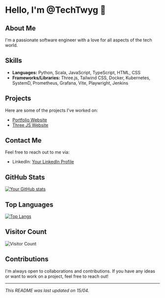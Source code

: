 # Hello, I'm @TechTwyg 👋

## About Me

I'm a passionate software engineer with a love for all aspects of the tech world. 

## Skills

- **Languages:** Python, Scala, JavaScript, TypeScript, HTML, CSS
- **Frameworks/Libraries:** Three.js, Tailwind CSS, Docker, Kubernetes, SystemD, Prometheus, Grafana, Vite, Playwright, Jenkins


## Projects

Here are some of the projects I've worked on:

- [Portfolio Website](https://github.com/TechTwyg/Portfolio)
- [Three JS Website](https://github.com/TechTwyg/Three.JS-Website)


## Contact Me

Feel free to reach out to me via:

- LinkedIn: [Your LinkedIn Profile](https://www.linkedin.com/in/stanley-dix-8490a2255/)


## GitHub Stats

[![Your GitHub stats](https://github-readme-stats.vercel.app/api?username=TechTwyg)](https://github.com/TechTwyg)


## Top Languages

[![Top Langs](https://github-readme-stats.vercel.app/api/top-langs/?username=TechTwyg&layout=compact)](https://github.com/TechTwyg)

## Visitor Count

![Visitor Count](https://profile-counter.glitch.me/TechTwyg/count.svg)

## Contributions

I'm always open to collaborations and contributions. If you have any ideas or want to work on a project, feel free to reach out!

---

*This README was last updated on 15/04.*
